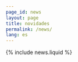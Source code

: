 ```yaml
---
page_id: news
layout: page
title: novidades
permalink: /news/
lang: es
---
```


{% include news.liquid %}
